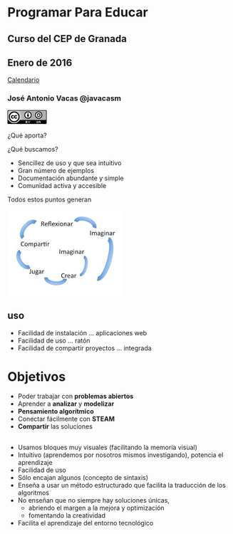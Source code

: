 # Programar Para Educar

## Curso del CEP de Granada

## Enero de 2016

[Calendario](./Indice.md)

### José Antonio Vacas @javacasm

![CCbySA](imagenes/CCbySQ_88x31.png)

¿Qué aporta?


¿Qué buscamos?

* Sencillez de uso y que sea intuitivo
* Gran número de ejemplos
* Documentación abundante y simple
* Comunidad activa y accesible

Todos estos puntos generan

![espiral](./imagenes/EspiralAprendizaje.jpg)

## uso


* Facilidad de instalación ... aplicaciones web
* Facilidad de uso ... ratón
* Facilidad de compartir proyectos ... integrada

# Objetivos

* Poder trabajar con **problemas abiertos**
* Aprender a **analizar** y **modelizar**
* **Pensamiento algorítmico**
* Conectar fácilmente con **STEAM**
* **Compartir** las soluciones


##

* Usamos bloques muy visuales (facilitando la memoria visual)
* Intuitivo (aprendemos por nosotros mismos investigando), potencia el aprendizaje
* Facilidad de uso
* Sólo encajan algunos (concepto de sintaxis)
* Enseña a usar un método estructurado que facilita la traducción de los algoritmos
* No enseñan que no siempre hay soluciones únicas,
  * abriendo el margen a la mejora y optimización
  * fomentando la creatividad
* Facilita el aprendizaje del entorno tecnológico
